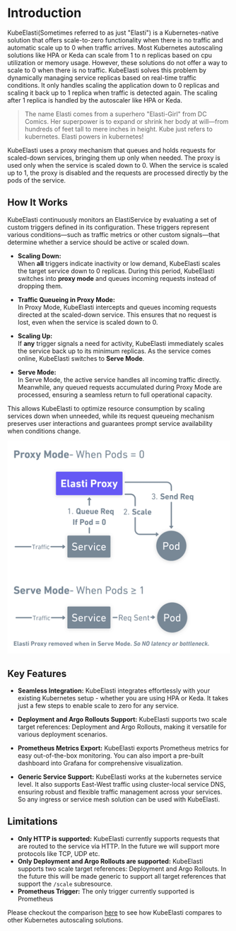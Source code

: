 # Introduction

KubeElasti(Sometimes referred to as just "Elasti") is a Kubernetes-native solution that offers scale-to-zero functionality when there is no traffic and automatic scale up to 0 when traffic arrives. Most Kubernetes autoscaling solutions like HPA or Keda can scale from 1 to n replicas based on cpu utilization or memory usage. However, these solutions do not offer a way to scale to 0 when there is no traffic. KubeElasti solves this problem by dynamically managing service replicas based on real-time traffic conditions. It only handles scaling the application down to 0 replicas and scaling it back up to 1 replica when traffic is detected again. The scaling after 1 replica is handled by the autoscaler like HPA or Keda.

> The name Elasti comes from a superhero "Elasti-Girl" from DC Comics. Her superpower is to expand or shrink her body at will—from hundreds of feet tall to mere inches in height. Kube just refers to kubernetes. Elasti powers in kubernetes! 

KubeElasti uses a proxy mechanism that queues and holds requests for scaled-down services, bringing them up only when needed. The proxy is used only when the service is scaled down to 0. When the service is scaled up to 1, the proxy is disabled and the requests are processed directly by the pods of the service.

## How It Works

KubeElasti continuously monitors an ElastiService by evaluating a set of custom triggers defined in its configuration. These triggers represent various conditions—such as traffic metrics or other custom signals—that determine whether a service should be active or scaled down.

- **Scaling Down:**  
  When **all** triggers indicate inactivity or low demand, KubeElasti scales the target service down to 0 replicas. During this period, KubeElasti switches into **proxy mode** and queues incoming requests instead of dropping them.

- **Traffic Queueing in Proxy Mode:**  
  In Proxy Mode, KubeElasti intercepts and queues incoming requests directed at the scaled-down service. This ensures that no request is lost, even when the service is scaled down to 0.

- **Scaling Up:**  
  If **any** trigger signals a need for activity, KubeElasti immediately scales the service back up to its minimum replicas. As the service comes online, KubeElasti switches to **Serve Mode**.

- **Serve Mode:**  
  In Serve Mode, the active service handles all incoming traffic directly. Meanwhile, any queued requests accumulated during Proxy Mode are processed, ensuring a seamless return to full operational capacity.

This allows KubeElasti to optimize resource consumption by scaling services down when unneeded, while its request queueing mechanism preserves user interactions and guarantees prompt service availability when conditions change.
<div align="center">
<img src="../images/modes.png" width="600">
</div>

## Key Features

- **Seamless Integration:** KubeElasti integrates effortlessly with your existing Kubernetes setup - whether you are using HPA or Keda. It takes just a few steps to enable scale to zero for any service.

- **Deployment and Argo Rollouts Support:** KubeElasti supports two scale target references: Deployment and Argo Rollouts, making it versatile for various deployment scenarios.

- **Prometheus Metrics Export:** KubeElasti exports Prometheus metrics for easy out-of-the-box monitoring. You can also import a pre-built dashboard into Grafana for comprehensive visualization.

- **Generic Service Support:** KubeElasti works at the kubernetes service level. It also supports East-West traffic using cluster-local service DNS, ensuring robust and flexible traffic management across your services. So any ingress or service mesh solution can be used with KubeElasti.

## Limitations

- **Only HTTP is supported:** KubeElasti currently supports requests that are routed to the service via HTTP. In the future we will support more protocols like TCP, UDP etc.
- **Only Deployment and Argo Rollouts are supported:** KubeElasti supports two scale target references: Deployment and Argo Rollouts. In the future this will be made generic to support all target references that support the `/scale` subresource.
- **Prometheus Trigger:** The only trigger currently supported is Prometheus

Please checkout the comparison [here](comparisons.md) to see how KubeElasti compares to other Kubernetes autoscaling solutions.
